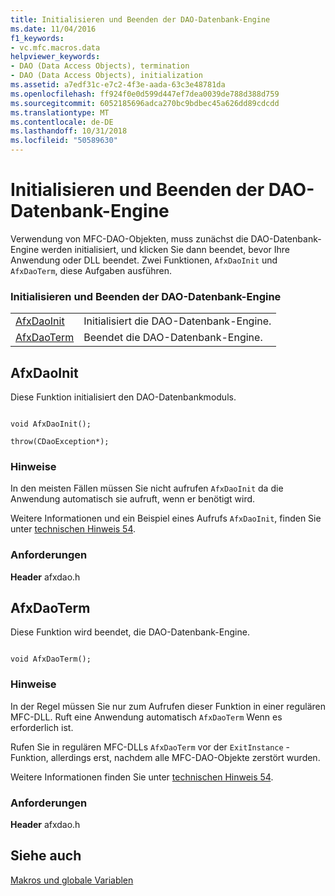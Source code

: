 ```yaml
---
title: Initialisieren und Beenden der DAO-Datenbank-Engine
ms.date: 11/04/2016
f1_keywords:
- vc.mfc.macros.data
helpviewer_keywords:
- DAO (Data Access Objects), termination
- DAO (Data Access Objects), initialization
ms.assetid: a7edf31c-e7c2-4f3e-aada-63c3e48781da
ms.openlocfilehash: ff924f0e0d599d447ef7dea0039de788d388d759
ms.sourcegitcommit: 6052185696adca270bc9bdbec45a626dd89cdcdd
ms.translationtype: MT
ms.contentlocale: de-DE
ms.lasthandoff: 10/31/2018
ms.locfileid: "50589630"
---
```

# <a name="dao-database-engine-initialization-and-termination"></a>Initialisieren und Beenden der DAO-Datenbank-Engine

Verwendung von MFC-DAO-Objekten, muss zunächst die DAO-Datenbank-Engine werden initialisiert, und klicken Sie dann beendet, bevor Ihre Anwendung oder DLL beendet. Zwei Funktionen, `AfxDaoInit` und `AfxDaoTerm`, diese Aufgaben ausführen.

### <a name="dao-database-engine-initialization-and-termination"></a>Initialisieren und Beenden der DAO-Datenbank-Engine

|||
|-|-|
|[AfxDaoInit](#afxdaoinit)|Initialisiert die DAO-Datenbank-Engine.|
|[AfxDaoTerm](#afxdaoterm)|Beendet die DAO-Datenbank-Engine.|

##  <a name="afxdaoinit"></a>  AfxDaoInit

Diese Funktion initialisiert den DAO-Datenbankmoduls.

```

void AfxDaoInit();

throw(CDaoException*);
```

### <a name="remarks"></a>Hinweise

In den meisten Fällen müssen Sie nicht aufrufen `AfxDaoInit` da die Anwendung automatisch sie aufruft, wenn er benötigt wird.

Weitere Informationen und ein Beispiel eines Aufrufs `AfxDaoInit`, finden Sie unter [technischen Hinweis 54](../../mfc/tn054-calling-dao-directly-while-using-mfc-dao-classes.md).

### <a name="requirements"></a>Anforderungen

  **Header** afxdao.h

##  <a name="afxdaoterm"></a>  AfxDaoTerm

Diese Funktion wird beendet, die DAO-Datenbank-Engine.

```

void AfxDaoTerm();
```

### <a name="remarks"></a>Hinweise

In der Regel müssen Sie nur zum Aufrufen dieser Funktion in einer regulären MFC-DLL. Ruft eine Anwendung automatisch `AfxDaoTerm` Wenn es erforderlich ist.

Rufen Sie in regulären MFC-DLLs `AfxDaoTerm` vor der `ExitInstance` -Funktion, allerdings erst, nachdem alle MFC-DAO-Objekte zerstört wurden.

Weitere Informationen finden Sie unter [technischen Hinweis 54](../../mfc/tn054-calling-dao-directly-while-using-mfc-dao-classes.md).

### <a name="requirements"></a>Anforderungen

  **Header** afxdao.h

## <a name="see-also"></a>Siehe auch

[Makros und globale Variablen](../../mfc/reference/mfc-macros-and-globals.md)
